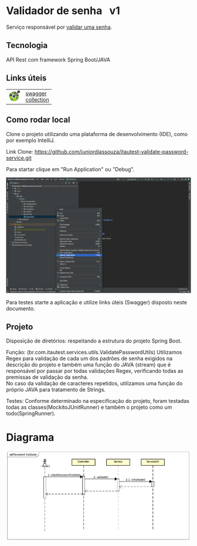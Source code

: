 # Validador de senha &nbsp; v1

Serviço responsável por [validar uma senha](http://localhost:8080/api/validator/v1/password).

## Tecnologia

API Rest com framework Spring Boot/JAVA

## Links úteis

|  |  |
| ------ | ------ |
| <img src="https://github.com/juniordiassouza/itautest-validate-password-service/blob/master/src/main/resources/images/openapi%20.png" width="32" height="32"> | [swagger](http://localhost:8080/api/validator/v1/swagger-ui/index.html) <br> [collection](http://localhost:8080/api/validator/v1/v2/api-docs) |

## Como rodar local

Clone o projeto utilizando uma plataforma de desenvolvimento (IDE), como por exemplo IntelliJ.

Link Clone: https://github.com/juniordiassouza/itautest-validate-password-service.git

Para startar clique em "Run Application" ou "Debug".

<img src="https://github.com/juniordiassouza/itautest-validate-password-service/blob/master/src/main/resources/images/tela.png">

Para testes starte a aplicação e utilize links úteis (Swagger) disposto neste documento.

## Projeto

Disposição de diretórios: respeitando a estrutura do projeto Spring Boot.

Função: (br.com.itautest.services.utils.ValidatePasswordUtils) Utilizamos Regex para validação de cada um dos padrões de senha exigidos na descrição do projeto e também uma função do JAVA (stream) que é responsável por passar por todas validações Regex, verificando todas as premissas de validação da senha.  
No caso da validação de caracteres repetidos, utilizamos uma função do próprio JAVA para tratamento de Strings.

Testes: Conforme determinado na especificação do projeto, foram testadas todas as classes(MockitoJUnitRunner) e também o projeto como um todo(SpringRunner).

# Diagrama

<img src="https://github.com/juniordiassouza/itautest-validate-password-service/blob/master/src/main/resources/images/diagrama.png">
